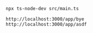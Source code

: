 ```
npx ts-node-dev src/main.ts
```


```
http://localhost:3000/app/bye
http://localhost:3000/app/asdf
```
